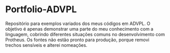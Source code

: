 # Portfolio-ADVPL
Repositório para exemplos variados dos meus códigos em ADVPL. O objetivo é apenas demonstrar uma parte do meu conhecimento com a linguagem, cobrindo diferentes situações comuns no desenvolvimento com Protheus. Os fontes não estão pronto para produção, porque removi trechos sensíveis e alterei nomeações.
